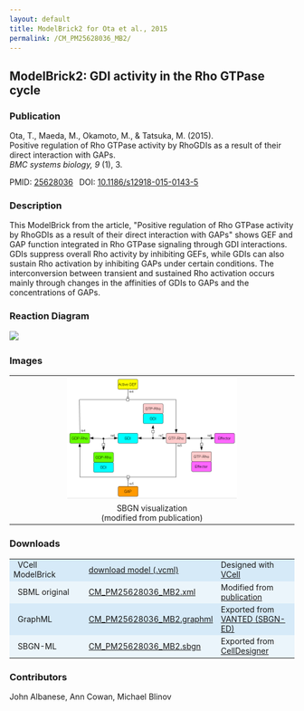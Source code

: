 ```yaml
---
layout: default
title: ModelBrick2 for Ota et al., 2015
permalink: /CM_PM25628036_MB2/
---
```


## ModelBrick2: GDI activity in the Rho GTPase cycle

### Publication 

Ota, T., Maeda, M., Okamoto, M., & Tatsuka, M. (2015). <br />
Positive regulation of Rho GTPase activity by RhoGDIs as a result of their direct interaction with GAPs. <br />
<i> BMC systems biology, 9 </i> (1), 3.

 PMID: <a href="https://www.ncbi.nlm.nih.gov/pubmed/?term=25628036">25628036</a>&ensp; 
 DOI: <a href="https://doi.org/10.1186/s12918-015-0143-5">10.1186/s12918-015-0143-5</a><br />

### Description

This ModelBrick from the article, "Positive regulation of Rho GTPase activity by RhoGDIs as a result of their direct interaction with GAPs" shows GEF and GAP function integrated in Rho GTPase signaling through GDI interactions. GDIs suppress overall Rho activity by inhibiting GEFs, while GDIs can also sustain Rho activation by inhibiting GAPs under certain conditions. The interconversion between transient and sustained Rho activation occurs mainly through changes in the affinities of GDIs to GAPs and the concentrations of GAPs. 

### Reaction Diagram

<img src="https://vcellapi.cam.uchc.edu/biomodel/173031991/diagram" width="600"/>

### Images

<table>
 <td align="center" width="33%"><a href="https://modelbricks.github.io/images/SBGNfiles/MB_RhoGTP_GDI.PNG"><img width="300" src="/images/SBGNfiles/MB_RhoGTP_GDI.PNG"/></a></td>
 <tr>
  <td align="center" width="33%"> SBGN visualization <br /> (modified from publication) </td>
 </tr>
 </table>

### Downloads

<center>
 <table width="100%">
  <td width="33%" bgcolor="#D6EAF8">&nbsp; VCell ModelBrick </td>
  <td width="33%" bgcolor="#D6EAF8"><a href="https://vcellapi.cam.uchc.edu/biomodel/173031991/biomodel.vcml" type="application/vcml+xml" download="VCBioModel_173031991.vcml">download model (.vcml)</a></td>
  <td width="33%" bgcolor="#D6EAF8"> Designed with <a href="http://vcell.org"> VCell</a></td>
  <tr>
   <td bgcolor="#EBF5FB">&nbsp; SBML original </td>
   <td bgcolor="#EBF5FB"><a href="/modelbricks/SBGNexecutablefiles/CM_PM25628036_MB2.xml">CM_PM25628036_MB2.xml</a></td>
   <td bgcolor="#EBF5FB"> Modified from <a href="https://doi.org/10.1186/s12918-015-0143-5">publication</a></td>
  </tr>
  <!--<tr>
   <td bgcolor="#D6EAF8">&nbsp; SBML exported </td>
   <td bgcolor="#D6EAF8"><a href="/modelbricks/SBGNexecutablefiles/CM_PM25628036_MB2.xml">CM_PM25628036_MB2.xml</a></td>
   <td bgcolor="#D6EAF8"> Exported from <a href="http://vcell.org"> VCell</a></td>
  </tr>-->
  <tr>
   <td bgcolor="#D6EAF8">&nbsp; GraphML </td>
   <td bgcolor="#D6EAF8"><a href="/modelbricks/SBGNexecutablefiles/CM_PM25628036_MB2.graphml">CM_PM25628036_MB2.graphml</a></td>
   <td bgcolor="#D6EAF8"> Exported from <a href="https://immersive-analytics.infotech.monash.edu/vanted/addons/sbgn-ed/">VANTED (SBGN-ED)</a></td>
  </tr>
  <tr>
   <td bgcolor="#EBF5FB">&nbsp; SBGN-ML </td>
   <td bgcolor="#EBF5FB"><a href="/modelbricks/SBGNexecutablefiles/CM_PM25628036_MB2.sbgn">CM_PM25628036_MB2.sbgn</a></td>
   <td bgcolor="#EBF5FB"> Exported from <a href="http://www.celldesigner.org/">CellDesigner</a></td>
  </tr>
 </table>
</center>
  
### Contributors
John Albanese, Ann Cowan, Michael Blinov

